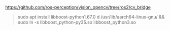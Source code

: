 
https://github.com/ros-perception/vision_opencv/tree/ros2/cv_bridge

> sudo apt install libboost-python1.67.0
> d /usr/lib/aarch64-linux-gnu/ && sudo ln -s libboost_python-py35.so libboost_python3.so

